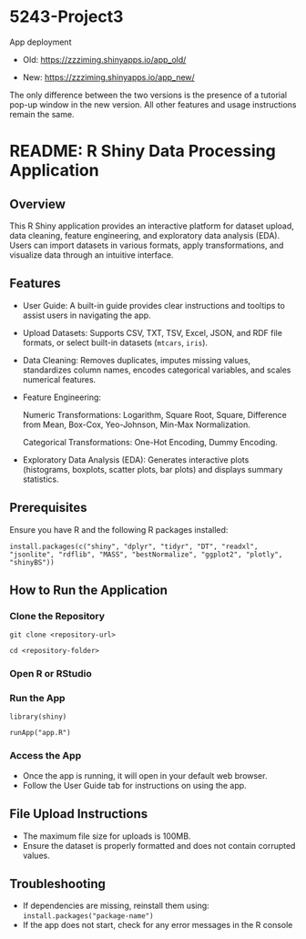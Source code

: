# 5243-Project3

App deployment

- Old: https://zzziming.shinyapps.io/app_old/

- New: https://zzziming.shinyapps.io/app_new/

The only difference between the two versions is the presence of a tutorial pop-up window in the new version. All other features and usage instructions remain the same.

# README: R Shiny Data Processing Application
## Overview
This R Shiny application provides an interactive platform for dataset upload, data cleaning, feature engineering, and exploratory data analysis (EDA). Users can import datasets in various formats, apply transformations, and visualize data through an intuitive interface.

## Features
- User Guide: A built-in guide provides clear instructions and tooltips to assist users in navigating the app.
- Upload Datasets: Supports CSV, TXT, TSV, Excel, JSON, and RDF file formats, or select built-in datasets (`mtcars`, `iris`).
- Data Cleaning: Removes duplicates, imputes missing values, standardizes column names, encodes categorical variables, and scales numerical features.
- Feature Engineering:

  Numeric Transformations: Logarithm, Square Root, Square, Difference from Mean, Box-Cox, Yeo-Johnson, Min-Max Normalization.

  Categorical Transformations: One-Hot Encoding, Dummy Encoding.
- Exploratory Data Analysis (EDA): Generates interactive plots (histograms, boxplots, scatter plots, bar plots) and displays summary statistics.
## Prerequisites
Ensure you have R and the following R packages installed:

`install.packages(c("shiny", "dplyr", "tidyr", "DT", "readxl", "jsonlite", "rdflib", "MASS", "bestNormalize", "ggplot2", "plotly", "shinyBS"))`
## How to Run the Application
### Clone the Repository
`git clone <repository-url>`

`cd <repository-folder>`
### Open R or RStudio
### Run the App
`library(shiny)`

`runApp("app.R")`
### Access the App
- Once the app is running, it will open in your default web browser.
- Follow the User Guide tab for instructions on using the app.
## File Upload Instructions
- The maximum file size for uploads is 100MB.
- Ensure the dataset is properly formatted and does not contain corrupted values.
## Troubleshooting
- If dependencies are missing, reinstall them using:
  `install.packages("package-name")`
- If the app does not start, check for any error messages in the R console




